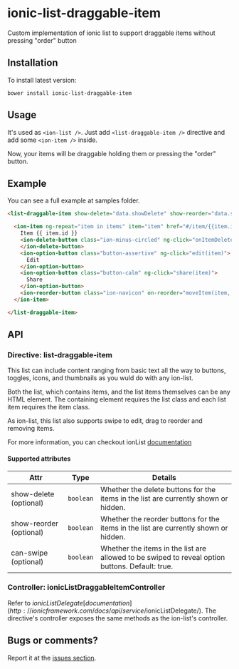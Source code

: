 # ionic-list-draggable-item
Custom implementation of ionic list to support draggable items without pressing "order" button

## Installation

To install latest version:

```Shell
bower install ionic-list-draggable-item
```

## Usage

It's used as `<ion-list />`.
Just add `<list-draggable-item />` directive and add some `<ion-item />` inside.

Now, your items will be draggable holding them or pressing the "order" button.

## Example

You can see a full example at samples folder.

```html
<list-draggable-item show-delete="data.showDelete" show-reorder="data.showReorder">

  <ion-item ng-repeat="item in items" item="item" href="#/item/{{item.id}}" class="item-remove-animate">
    Item {{ item.id }}
    <ion-delete-button class="ion-minus-circled" ng-click="onItemDelete(item)">
    </ion-delete-button>
    <ion-option-button class="button-assertive" ng-click="edit(item)">
      Edit
    </ion-option-button>
    <ion-option-button class="button-calm" ng-click="share(item)">
      Share
    </ion-option-button>
    <ion-reorder-button class="ion-navicon" on-reorder="moveItem(item, $fromIndex, $toIndex)"></ion-reorder-button>
  </ion-item>

</list-draggable-item>
```

## API

### Directive: list-draggable-item

This list can include content ranging from basic text all the way to buttons, toggles, icons, and thumbnails as you wuld do with any ion-list.

Both the list, which contains items, and the list items themselves can be any HTML element. The containing element requires the list class and each list item requires the item class.

As ion-list, this list also supports swipe to edit, drag to reorder and removing items.

For more information, you can checkout ionList [documentation](http://ionicframework.com/docs/api/directive/ionList/)

#### Supported attributes

| Attr | Type | Details |
| ---- | ---- | ------- |
| show-delete (optional) | `boolean` | Whether the delete buttons for the items in the list are currently shown or hidden. |
| show-reorder (optional) | `boolean` | Whether the reorder buttons for the items in the list are currently shown or hidden. |
| can-swipe (optional) | `boolean` | Whether the items in the list are allowed to be swiped to reveal option buttons. Default: true. |

### Controller: ionicListDraggableItemController

Refer to $ionicListDelegate [documentation](http://ionicframework.com/docs/api/service/$ionicListDelegate/). The directive's controller exposes the same methods as the ion-list's controller.

## Bugs or comments?

Report it at the [issues section](https://github.com/kunder-lab/ionic-list-draggable-item/issues).
